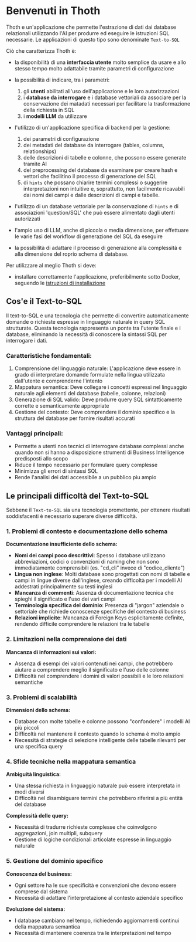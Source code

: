 # Benvenuti in Thoth

Thoth e un'applicazione che permette l'estrazione di dati dai database relazionali utilizzando l'AI per produrre ed eseguire le istruzioni SQL necessarie.
Le applicazioni di questo tipo sono denominate `Text-to-SQL`

Ciò che caratterizza Thoth è:

- la disponibilità di una **interfaccia utente** molto semplice da usare e allo stesso tempo molto adattabile tramite parametri di configurazione
- la possibilità di indicare, tra i parametri:

    1. gli **utenti** abilitati all'uso dell'applicazione e le loro autorizzazioni
    2. i **database da interrogare** e i database vettoriali da associare per la conservazione dei matadati necessari per facilitare la trasformazione della richiesta in SQL
    3. i **modelli LLM** da utilizzare

- l'utilizzo di un'applicazione specifica di backend per la gestione:

    1. dei parametri di configurazione
    2. dei metadati del database da interrogare (tables, columns, relationships)
    3. delle descrizioni di tabelle e colonne, che possono essere generate tramite AI
    4. del preprocessing del database da esaminare per creare hash e vettori che facilitino il processo di generazione del SQL
    5. di `hints` che possano chiarire termini complessi o suggerire interpretazioni non intuitive e, soprattutto, non facilmente ricavabili dai nomi dei campi e dalle descrizioni di campi e tabelle.

- l'utilizzo di un database vettoriale per la conservazione di `hints` e di associazioni 'question/SQL' che può essere alimentato dagli utenti autorizzati 
- l'ampio uso di LLM, anche di piccola o media dimensione, per effettuare le varie fasi del workflow di generazione del SQL da eseguire
- la possibilità di adattare il processo di generazione alla complessità e alla dimensione del roprio schema di database.

Per utilizzare al meglio Thoth si deve:
- installare correttamente l'applicazione, preferibilmente sotto Docker, seguendo le [istruzioni di installazione](1-install/1.1-sources_cloning.md)

## Cos'e il Text-to-SQL
Il text-to-SQL e una tecnologia che permette di convertire automaticamente domande o richieste espresse in linguaggio naturale in query SQL strutturate. Questa tecnologia rappresenta un ponte tra l'utente finale e i database, eliminando la necessità di conoscere la sintassi SQL per interrogare i dati.

### Caratteristiche fondamentali:
1. Comprensione del linguaggio naturale: L'applicazione deve essere in grado di interpretare domande formulate nella lingua utilizzata dall'utente e comprenderne l'intento
2. Mappatura semantica: Deve collegare i concetti espressi nel linguaggio naturale agli elementi del database (tabelle, colonne, relazioni)
3. Generazione di SQL valido: Deve produrre query SQL sintatticamente corrette e semanticamente appropriate
4. Gestione del contesto: Deve comprendere il dominio specifico e la struttura del database per fornire risultati accurati

### Vantaggi principali:
- Permette a utenti non tecnici di interrogare database complessi anche quando non si hanno a disposizione strumenti di Business Intelligence predisposti allo scopo
- Riduce il tempo necessario per formulare query complesse
- Minimizza gli errori di sintassi SQL
- Rende l'analisi dei dati accessibile a un pubblico piu ampio

## Le principali difficoltà del Text-to-SQL

Sebbene il `Text-to-SQL` sia una tecnologia promettente, per ottenere risultati soddisfacenti è necessario superare diverse difficoltà.

### 1. Problemi di contesto e documentazione dello schema

**Documentazione insufficiente dello schema:**
- **Nomi dei campi poco descrittivi**: Spesso i database utilizzano abbreviazioni, codici o convenzioni di naming che non sono immediatamente comprensibili (es. "cd_cli" invece di "codice_cliente")
- **Lingua non inglese**: Molti database sono progettati con nomi di tabelle e campi in lingue diverse dall'inglese, creando difficoltà per i modelli AI addestrati principalmente su testi inglesi
- **Mancanza di commenti**: Assenza di documentazione tecnica che spieghi il significato e l'uso dei vari campi
- **Terminologia specifica del dominio**: Presenza di "jargon" aziendale o settoriale che richiede conoscenze specifiche del contesto di business
- **Relazioni implicite**: Mancanza di Foreign Keys esplicitamente definite, rendendo difficile comprendere le relazioni tra le tabelle

### 2. Limitazioni nella comprensione dei dati

**Mancanza di informazioni sui valori:**
- Assenza di esempi dei valori contenuti nei campi, che potrebbero aiutare a comprendere meglio il significato e l'uso delle colonne
- Difficoltà nel comprendere i domini di valori possibili e le loro relazioni semantiche

### 3. Problemi di scalabilità

**Dimensioni dello schema:**
- Database con molte tabelle e colonne possono "confondere" i modelli AI più piccoli
- Difficoltà nel mantenere il contesto quando lo schema è molto ampio
- Necessità di strategie di selezione intelligente delle tabelle rilevanti per una specifica query

### 4. Sfide tecniche nella mappatura semantica

**Ambiguità linguistica:**
- Una stessa richiesta in linguaggio naturale può essere interpretata in modi diversi
- Difficoltà nel disambiguare termini che potrebbero riferirsi a più entità del database

**Complessità delle query:**
- Necessità di tradurre richieste complesse che coinvolgono aggregazioni, join multipli, subquery
- Gestione di logiche condizionali articolate espresse in linguaggio naturale

### 5. Gestione del dominio specifico

**Conoscenza del business:**
- Ogni settore ha le sue specificità e convenzioni che devono essere comprese dal sistema
- Necessità di adattare l'interpretazione al contesto aziendale specifico

**Evoluzione del sistema:**
- I database cambiano nel tempo, richiedendo aggiornamenti continui della mappatura semantica
- Necessità di mantenere coerenza tra le interpretazioni nel tempo
  


